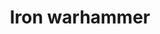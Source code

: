 ---
layout: item
title: Iron warhammer
item-id: 1335
datatable: true
id: 1335
name: "Iron warhammer"
monsters:
  - id: 1409
    name: "Black Guard"
    combat_level: 25
    wiki_url: "https://oldschool.runescape.wiki/w/Black_Guard#Level_25"
    drops:
      - quantity: "1"
        noted: false
        rarity: 0.046875
    image: "https://oldschool.runescape.wiki/images/b/bb/Black_Guard_%28level_25%2C_1%29.png?88eee"
---